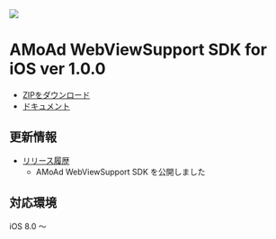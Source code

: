 <img src="http://www.amoad.com/images/logo.png">

# AMoAd WebViewSupport SDK for iOS ver 1.0.0

- [ZIPをダウンロード](https://github.com/amoad/amoad-ios-webviewsupport-sdk/archive/master.zip)
- [ドキュメント](https://github.com/amoad/amoad-ios-webviewsupport-sdk/wiki)

## 更新情報
- [リリース履歴](https://github.com/amoad/amoad-ios-webviewsupport-sdk/releases)
    - AMoAd WebViewSupport SDK を公開しました

## 対応環境
iOS 8.0 ～
